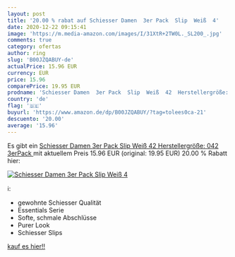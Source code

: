 ```yaml
---
layout: post
title: '20.00 % rabat auf Schiesser Damen  3er Pack  Slip  Weiß  4'
date: 2020-12-22 09:15:41
image: 'https://m.media-amazon.com/images/I/31XtR+2TW0L._SL200_.jpg'
comments: true
category: ofertas
author: ring
slug: 'B00JZQABUY-de'
actualPrice: 15.96 EUR
currency: EUR
price: 15.96
comparePrice: 19.95 EUR
prodname: 'Schiesser Damen  3er Pack  Slip  Weiß  42  Herstellergröße: 042   3erPack '
country: 'de'
flag: '🇩🇪'
buyurl: 'https://www.amazon.de/dp/B00JZQABUY/?tag=tolees0ca-21'
descuento: '20.00'
average: '15.96'
---
```


Es gibt ein [Schiesser Damen  3er Pack  Slip  Weiß  42  Herstellergröße: 042   3erPack ](https://www.amazon.de/dp/B00JZQABUY/?tag=tolees0ca-21) mit aktuellem Preis 15.96 EUR (original: 19.95 EUR) 20.00 % Rabatt hier:

[![Schiesser Damen  3er Pack  Slip  Weiß  4](https://m.media-amazon.com/images/I/31XtR+2TW0L._SL200_.jpg)](https://www.amazon.de/dp/B00JZQABUY/?tag=tolees0ca-21)

ℹ️:

- gewohnte Schiesser Qualität
- Essentials Serie
- Softe, schmale Abschlüsse
- Purer Look
- Schiesser Slips

[kauf es hier!!](https://www.amazon.de/dp/B00JZQABUY/?tag=tolees0ca-21)
